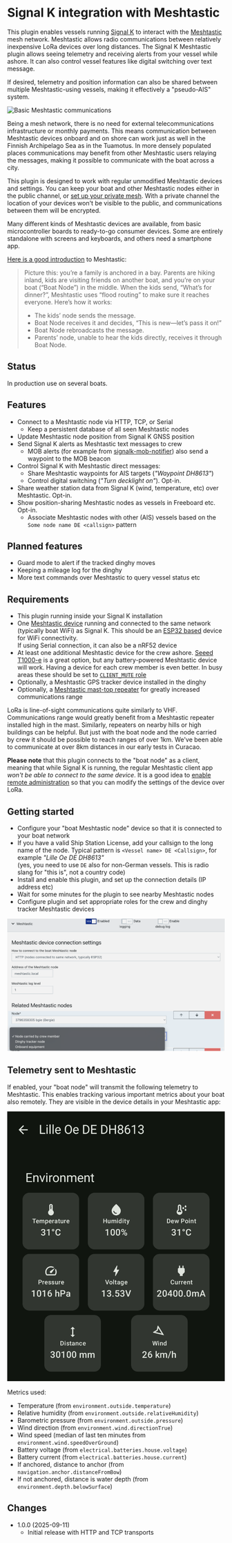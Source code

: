 Signal K integration with Meshtastic
====================================

This plugin enables vessels running [Signal K](https://signalk.org) to interact with the [Meshtastic](https://meshtastic.org) mesh network. Meshtastic allows radio communications between relatively inexpensive LoRa devices over long distances. The Signal K Meshtastic plugin allows seeing telemetry and receiving alerts from your vessel while ashore. It can also control vessel features like digital switching over text message.

If desired, telemetry and position information can also be shared between multiple Meshtastic-using vessels, making it effectively a "pseudo-AIS" system.

![Basic Meshtastic communications](./doc/meshtastic-bequia.png)

Being a mesh network, there is no need for external telecommunications infrastructure or monthly payments. This means communication between Meshtastic devices onboard and on shore can work just as well in the Finnish Archipelago Sea as in the Tuamotus. In more densely populated places communications may benefit from other Meshtastic users relaying the messages, making it possible to communicate with the boat across a city.

This plugin is designed to work with regular unmodified Meshtastic devices and settings. You can keep your boat and other Meshtastic nodes either in the public channel, or [set up your private mesh](https://meshtastic.org/docs/configuration/tips/#not-sharing-your-location). With a private channel the location of your devices won't be visible to the public, and communications between them will be encrypted.

Many different kinds of Meshtastic devices are available, from basic microcontroller boards to ready-to-go consumer devices. Some are entirely standalone with screens and keyboards, and others need a smartphone app.

[Here is a good introduction](https://tech.gillyb.net/understanding-meshtastic-off-grid-communication-made-simple/) to Meshtastic:
> Picture this: you’re a family is anchored in a bay. Parents are hiking inland, kids are visiting friends on another boat, and you’re on your boat (“Boat Node”) in the middle. When the kids send, “What’s for dinner?”, Meshtastic uses “flood routing” to make sure it reaches everyone.
> Here’s how it works:
> - The kids’ node sends the message.
> - Boat Node receives it and decides, “This is new—let’s pass it on!”
> - Boat Node rebroadcasts the message.
> - Parents’ node, unable to hear the kids directly, receives it through Boat Node.

## Status

In production use on several boats.

## Features

* Connect to a Meshtastic node via HTTP, TCP, or Serial
  * Keep a persistent database of all seen Meshtastic nodes
* Update Meshtastic node position from Signal K GNSS position
* Send Signal K alerts as Meshtastic text messages to crew
  * MOB alerts (for example from [signalk-mob-notifier](https://github.com/meri-imperiumi/signalk-mob-notifier)) also send a waypoint to the MOB beacon
* Control Signal K with Meshtastic direct messages:
  * Share Meshtastic waypoints for AIS targets (_"Waypoint DH8613"_)
  * Control digital switching (_"Turn decklight on"_). Opt-in.
* Share weather station data from Signal K (wind, temperature, etc) over Meshtastic. Opt-in.
* Show position-sharing Meshtastic nodes as vessels in Freeboard etc. Opt-in.
  * Associate Meshtastic nodes with other (AIS) vessels based on the `Some node name DE <callsign>` pattern

## Planned features

* Guard mode to alert if the tracked dinghy moves
* Keeping a mileage log for the dinghy
* More text commands over Meshtastic to query vessel status etc

## Requirements

* This plugin running inside your Signal K installation
* One [Meshtastic device](https://meshtastic.org/docs/hardware/devices/) running and connected to the same network (typically boat WiFi) as Signal K. This should be an [ESP32 based](https://meshtastic.org/docs/hardware/devices/heltec-automation/lora32/?heltec=v3) device for WiFi connectivity.<br>
  If using Serial connection, it can also be a nRF52 device
* At least one additional Meshtastic device for the crew ashore. [Seeed T1000-e](https://meshtastic.org/docs/hardware/devices/seeed-studio/sensecap/card-tracker/) is a great option, but any battery-powered Meshtastic device will work. Having a device for each crew member is even better. In busy areas these should be set to [`CLIENT_MUTE` role](https://meshtastic.org/blog/choosing-the-right-device-role/)
* Optionally, a Meshtastic GPS tracker device installed in the dinghy
* Optionally, a [Meshtastic mast-top repeater](https://www.printables.com/model/1396221-meshtastic-boat-module-masthead) for greatly increased communications range

LoRa is line-of-sight communications quite similarly to VHF. Communications range would greatly benefit from a Meshtastic repeater installed high in the mast. Similarly, repeaters on nearby hills or high buildings can be helpful. But just with the boat node and the node carried by crew it should be possible to reach ranges of over 1km. We've been able to communicate at over 8km distances in our early tests in Curacao.

**Please note** that this plugin connects to the "boat node" as a client, meaning that while Signal K is running, the regular Meshtastic client app _won't be able to connect to the same device_. It is a good idea to [enable remote administration](https://meshtastic.org/docs/configuration/radio/security/#admin-key) so that you can modify the settings of the device over LoRa.

## Getting started

* Configure your "boat Meshtastic node" device so that it is connected to your boat network
* If you have a valid Ship Station License, add your callsign to the long name of the node. Typical pattern is `<Vessel name> DE <Callsign>`, for example _"Lille Oe DE DH8613"_<br>
  (yes, you need to use `DE` also for non-German vessels. This is radio slang for "this is", not a country code)
* Install and enable this plugin, and set up the connection details (IP address etc)
* Wait for some minutes for the plugin to see nearby Meshtastic nodes
* Configure plugin and set appropriate roles for the crew and dinghy tracker Meshtastic devices

![](./doc/config-crew-role.png)

## Telemetry sent to Meshtastic

If enabled, your "boat node" will transmit the following telemetry to Meshtastic. This enables tracking various important metrics about your boat also remotely. They are visible in the device details in your Meshtastic app:

![](./doc/telemetry.png)

Metrics used:

* Temperature (from `environment.outside.temperature`)
* Relative humidity (from `environment.outside.relativeHumidity`)
* Barometric pressure (from `environment.outside.pressure`)
* Wind direction (from `environment.wind.directionTrue`)
* Wind speed (median of last ten minutes from `environment.wind.speedOverGround`)
* Battery voltage (from `electrical.batteries.house.voltage`)
* Battery current (from `electrical.batteries.house.current`)
* If anchored, distance to anchor (from `navigation.anchor.distanceFromBow`)
* If not anchored, distance is water depth (from `environment.depth.belowSurface`)

## Changes

* 1.0.0 (2025-09-11)
  - Initial release with HTTP and TCP transports
